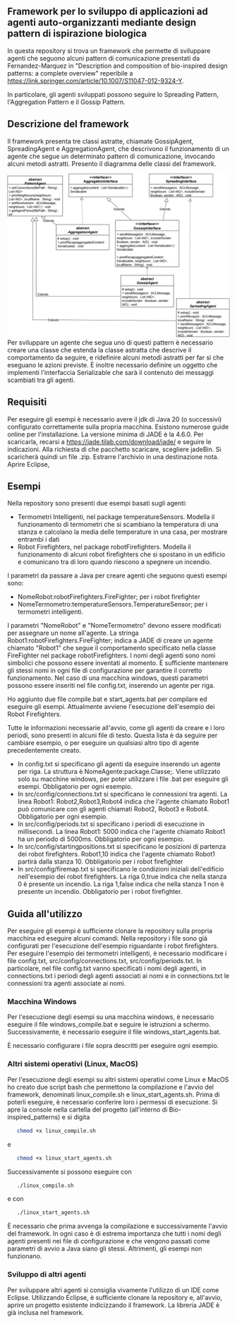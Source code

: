 ## Framework per lo sviluppo di applicazioni ad agenti auto-organizzanti mediante design pattern di ispirazione biologica

In questa repository si trova un framework che permette di sviluppare agenti che seguono alcuni pattern di comunicazione presentati da Fernandez-Marquez in "Description and composition of bio-inspired design patterns:
a complete overview" reperibile a https://link.springer.com/article/10.1007/S11047-012-9324-Y.

In particolare, gli agenti sviluppati possono seguire lo Spreading Pattern, l'Aggregation Pattern e il Gossip Pattern.

## Descrizione del framework

Il framework presenta tre classi astratte, chiamate GossipAgent, SpreadingAgent e AggregationAgent, che descrivono il funzionamento di un agente che segue un determinato pattern di comunicazione, invocando alcuni metodi astratti. Presento il diagramma delle classi del framework.

![Class Diagram](Bio-inspired_patterns/img/Classes.drawio.png)
Per sviluppare un agente che segua uno di questi pattern è necessario creare una classe che estenda la classe astratta che descrive il comportamento da seguire, e ridefinire alcuni metodi astratti per far sì che eseguano le azioni previste. È inoltre necessario definire un oggetto che implementi l'interfaccia Serializable che sarà il contenuto dei messaggi scambiati tra gli agenti.

## Requisiti
Per eseguire gli esempi è necessario avere il jdk di Java 20 (o successivi) configurato correttamente sulla propria macchina. Esistono numerose guide online per l'installazione.
La versione minima di JADE è la 4.6.0. Per scaricarla, recarsi a https://jade.tilab.com/download/jade/ e seguire le indicazioni. Alla richiesta di che pacchetto scaricare, scegliere jadeBin. Si scaricherà quindi un file .zip. Estrarre l'archivio in una destinazione nota.
Aprire Eclipse, 

## Esempi

Nella repository sono presenti due esempi basati sugli agenti:
- Termometri Intelligenti, nel package temperatureSensors. Modella il funzionamento di termometri che si scambiano la temperatura di una stanza e calcolano la media delle temperature in una casa, per mostrare entrambi i dati
- Robot Firefighters, nel package robotFirefighters. Modella il funzionamento di alcuni robot firefighters che si spostano in un edificio e comunicano tra di loro quando riescono a spegnere un incendio.

I parametri da passare a Java per creare agenti che seguono questi esempi sono:
- NomeRobot:robotFirefighters.FireFighter; per i robot firefighter
- NomeTermometro:temperatureSensors.TemperatureSensor; per i termometri intelligenti.

I parametri "NomeRobot" e "NomeTermometro" devono essere modificati per assegnare un nome all'agente.
La stringa Robot1:robotFirefighters.FireFighter; indica a JADE di creare un agente chiamato "Robot1" che segue il comportamento specificato nella classe FireFighter nel package robotFirefighters.
I nomi degli agenti sono nomi simbolici che possono essere inventati al momento. È sufficiente mantenere gli stessi nomi in ogni file di configurazione per garantire il corretto funzionamento.
Nel caso di una macchina windows, questi parametri possono essere inseriti nel file config.txt, inserendo un agente per riga.

Ho aggiunto due file compile.bat e start_agents.bat per compilare ed eseguire gli esempi. Attualmente avviene l'esecuzione dell'esempio dei Robot Firefighters.

Tutte le informazioni necessarie all'avvio, come gli agenti da creare e i loro periodi, sono presenti in alcuni file di testo. Questa lista è da seguire per cambiare esempio, o per eseguire un qualsiasi altro tipo di agente precedentemente creato.
- In config.txt si specificano gli agenti da eseguire inserendo un agente per riga. La struttura è NomeAgente:package.Classe;. Viene utilizzato solo su macchine windows, per poter utilizzare i file .bat per eseguire gli esempi. Obbligatorio per ogni esempio.
- In src/config/connections.txt si specificano le connessioni tra agenti. La linea Robot1: Robot2,Robot3,Robot4 indica che l'agente chiamato Robot1 può comunicare con gli agenti chiamati Robot2, Robot3 e Robot4. Obbligatorio per ogni esempio.
- In src/config/periods.txt si specificano i periodi di esecuzione in millisecondi. La linea Robot1: 5000 indica che l'agente chiamato Robot1 ha un periodo di 5000ms. Obbligatorio per ogni esempio.
- In src/config/startingpositions.txt si specificano le posizioni di partenza dei robot firefighters. Robot1,10 indica che l'agente chiamato Robot1 partirà dalla stanza 10. Obbligatorio per i robot firefighter
- In src/config/firemap.txt si specificano le condizioni iniziali dell'edificio nell'esempio dei robot firefighters. La riga 0,true indica che nella stanza 0 è presente un incendio. La riga 1,false indica che nella stanza 1 non è presente un incendio. Obbligatorio per i robot firefighter.

## Guida all'utilizzo

Per eseguire gli esempi è sufficiente clonare la repository sulla propria macchina ed eseguire alcuni comandi.
Nella repository i file sono già configurati per l'esecuzione dell'esempio riguardante i robot firefighters.
Per eseguire l'esempio dei termometri intelligenti, è necessario modificare i file config.txt, src/config/connections.txt, src/config/periods.txt. In particolare, nel file config.txt vanno specificati i nomi degli agenti, in connections.txt i periodi degli agenti associati ai nomi e in connections.txt le connessioni tra agenti associate ai nomi.

### Macchina Windows

Per l'esecuzione degli esempi su una macchina windows, è necessario eseguire il file windows_compile.bat e seguire le istruzioni a schermo. Successivamente, è necessario eseguire il file windows_start_agents.bat.

È necessario configurare i file sopra descritti per eseguire ogni esempio.

### Altri sistemi operativi (Linux, MacOS)

Per l'esecuzione degli esempi su altri sistemi operativi come Linux e MacOS ho creato due script bash che permettono la compilazione e l'avvio del framework, denominati linux_compile.sh e linux_start_agents.sh. Prima di poterli eseguire, è necessario conferire loro i permessi di esecuzione.
Si apre la console nella cartella del progetto (all'interno di Bio-inspired_patterns) e si digita

```bash
   chmod +x linux_compile.sh
 ```
e

```bash
   chmod +x linux_start_agents.sh
 ```
Successivamente si possono eseguire con 
```bash
   ./linux_compile.sh
 ```
e con 
```bash
   ./linux_start_agents.sh
 ```
È necessario che prima avvenga la compilazione e successivamente l'avvio del framework.
In ogni caso è di estrema importanza che tutti i nomi degli agenti presenti nei file di configurazione e che vengono passati come parametri di avvio a Java siano gli stessi. Altrimenti, gli esempi non funzionano.

### Sviluppo di altri agenti

Per sviluppare altri agenti si consiglia vivamente l'utilizzo di un IDE come Eclipse.
Utilizzando Eclipse, è sufficiente clonare la repository e, all'avvio, aprire un progetto esistente indicizzando il framework.
La libreria JADE è già inclusa nel framework.
